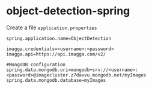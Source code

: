 # object-detection-spring

Create a file `application.properties`
```properties
spring.application.name=ObjectDetection

imagga.credentials=<username>:<password>
imagga.api=https://api.imagga.com/v2/

#MongoDB configuration
spring.data.mongodb.uri=mongodb+srv://<username>:<password>@imagecluster.z7davvu.mongodb.net/myImages
spring.data.mongodb.database=myImages
```